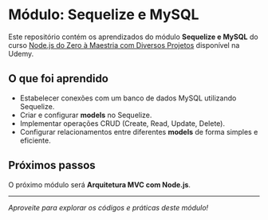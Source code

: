 # Módulo: Sequelize e MySQL

Este repositório contém os aprendizados do módulo **Sequelize e MySQL** do curso [Node.js do Zero à Maestria com Diversos Projetos](https://www.udemy.com/course/nodejs-do-zero-a-maestria-com-diversos-projetos) disponível na Udemy.

## O que foi aprendido

- Estabelecer conexões com um banco de dados MySQL utilizando Sequelize.
- Criar e configurar **models** no Sequelize.
- Implementar operações CRUD (Create, Read, Update, Delete).
- Configurar relacionamentos entre diferentes **models** de forma simples e eficiente.

## Próximos passos

O próximo módulo será **Arquitetura MVC com Node.js**.

---
_Aproveite para explorar os códigos e práticas deste módulo!_
